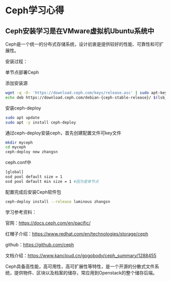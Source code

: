 # Ceph学习心得

## Ceph安装学习是在VMware虚拟机Ubuntu系统中

Ceph是一个统一的分布式存储系统，设计初衷是提供较好的性能、可靠性和可扩展性。

安装过程：

单节点部署Ceph

添加安装源

```bash
wget -q -O- 'https://download.ceph.com/keys/release.asc' | sudo apt-key add -
echo deb https://download.ceph.com/debian-{ceph-stable-release}/ $(lsb_release -sc) main | sudo tee /etc/apt/sources.list.d/ceph.list
```

安装ceph-deploy

```bash
sudo apt update
sudo apt -y install ceph-deploy
```

通过ceph-deploy安装ceph，首先创建配置文件可key文件

```bash
mkdir myceph
cd myceph
ceph-deploy new zhangsn
```

ceph.conf中

```bash
[global]
osd pool default size = 1
osd pool default min size = 1 #因为是单节点
```

配置完成后安装Ceph软件包

```bash
ceph-deploy install --release luminous zhangsn
```

学习参考资料：

官网：https://docs.ceph.com/en/pacific/

红帽子介绍：https://www.redhat.com/en/technologies/storage/ceph

github：https://github.com/ceph

文档介绍：https://www.kancloud.cn/gogobody/ceph_summary/1288455

Ceph具备高性能，高可用性，高可扩展性等特性，是一个开源的分散式文件系统，提供物件、区块以及档案的储存，常应用到Openstack的整个储存后端。